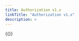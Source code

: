 ```yaml
---
title: Authorization v1.x
linkTitle: "Authorization v1.x"
description: >
---
```

{{<include  file="content/v1/getting-started/upgrade/operator/authorization_upgrade.md" >}}
